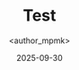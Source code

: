 ---
title: Test
date: 2025-09-30
categories: [6-Electronic, 4Ele-Labs]
tags: [Electronic]
author: <author_mpmk>
---